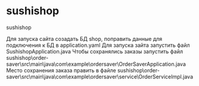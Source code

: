 # sushishop
sushishop

Для запуска сайта созадать БД shop, поправить данные для подключения к БД в application.yaml
Для запуска зайта запустить файл SushishopApplication.java
Чтобы сохранялись заказы запустить файл sushishop\order-saver\src\main\java\com\example\ordersaver\OrderSaverApplication.java
Место сохранения заказа править в файле sushishop\order-saver\src\main\java\com\example\ordersaver\service\OrderServiceImpl.java
